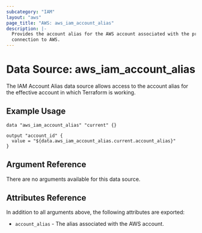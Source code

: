 ```yaml
---
subcategory: "IAM"
layout: "aws"
page_title: "AWS: aws_iam_account_alias"
description: |-
  Provides the account alias for the AWS account associated with the provider
  connection to AWS.
---
```


# Data Source: aws_iam_account_alias

The IAM Account Alias data source allows access to the account alias
for the effective account in which Terraform is working.

## Example Usage

```hcl
data "aws_iam_account_alias" "current" {}

output "account_id" {
  value = "${data.aws_iam_account_alias.current.account_alias}"
}
```

## Argument Reference

There are no arguments available for this data source.

## Attributes Reference

In addition to all arguments above, the following attributes are exported:

* `account_alias` - The alias associated with the AWS account.
